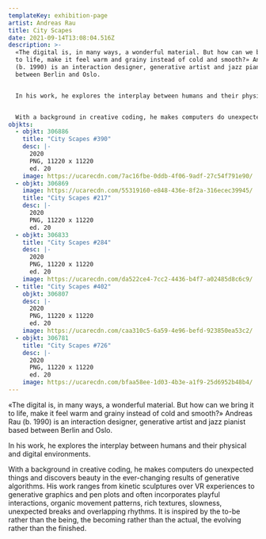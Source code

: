 ```yaml
---
templateKey: exhibition-page
artist: Andreas Rau
title: City Scapes
date: 2021-09-14T13:08:04.516Z
description: >-
  «The digital is, in many ways, a wonderful material. But how can we bring it
  to life, make it feel warm and grainy instead of cold and smooth?» Andreas Rau
  (b. 1990) is an interaction designer, generative artist and jazz pianist based
  between Berlin and Oslo. 


  In his work, he explores the interplay between humans and their physical and digital environments. 


  With a background in creative coding, he makes computers do unexpected things and discovers beauty in the ever-changing results of generative algorithms. His work ranges from kinetic sculptures over VR experiences to generative graphics and pen plots and often incorporates playful interactions, organic movement patterns, rich textures, slowness, unexpected breaks and overlapping rhythms. It is inspired by the to-be rather than the being, the becoming rather than the actual, the evolving rather than the finished.
objkts:
  - objkt: 306886
    title: "City Scapes #390"
    desc: |-
      2020
      PNG, 11220 x 11220
      ed. 20
    image: https://ucarecdn.com/7ac16fbe-0ddb-4f06-9adf-27c54f791e90/
  - objkt: 306869
    image: https://ucarecdn.com/55319160-e848-436e-8f2a-316ecec39945/
    title: "City Scapes #217"
    desc: |-
      2020
      PNG, 11220 x 11220
      ed. 20
  - objkt: 306833
    title: "City Scapes #284"
    desc: |-
      2020
      PNG, 11220 x 11220
      ed. 20
    image: https://ucarecdn.com/da522ce4-7cc2-4436-b4f7-a02485d8c6c9/
  - title: "City Scapes #402"
    objkt: 306807
    desc: |-
      2020
      PNG, 11220 x 11220
      ed. 20
    image: https://ucarecdn.com/caa310c5-6a59-4e96-befd-923850ea53c2/
  - objkt: 306781
    title: "City Scapes #726"
    desc: |-
      2020
      PNG, 11220 x 11220
      ed. 20
    image: https://ucarecdn.com/bfaa58ee-1d03-4b3e-a1f9-25d6952b48b4/
---
```

«The digital is, in many ways, a wonderful material. But how can we bring it to life, make it feel warm and grainy instead of cold and smooth?» Andreas Rau (b. 1990) is an interaction designer, generative artist and jazz pianist based between Berlin and Oslo. 

In his work, he explores the interplay between humans and their physical and digital environments. 

With a background in creative coding, he makes computers do unexpected things and discovers beauty in the ever-changing results of generative algorithms. His work ranges from kinetic sculptures over VR experiences to generative graphics and pen plots and often incorporates playful interactions, organic movement patterns, rich textures, slowness, unexpected breaks and overlapping rhythms. It is inspired by the to-be rather than the being, the becoming rather than the actual, the evolving rather than the finished.